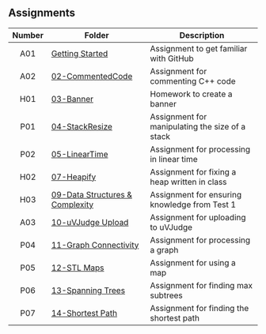 ## Assignments

| Number | Folder | Description |
| :----: | ------ | ----------- |
|   A01   | [Getting Started](https://github.com/sgilliland/3013-ALG-Gilliland/blob/master/README.md) |   Assignment to get familiar with GitHub   |
|   A02   | [02-CommentedCode](https://github.com/sgilliland/3013-ALG-Gilliland/tree/master/Assignments/02-CommentedCode) | Assignment for commenting C++ code |
|   H01   | [03-Banner](https://github.com/sgilliland/3013-ALG-Gilliland/tree/master/Assignments/Homework/Banner) |   Homework to create a banner   |
|   P01   | [04-StackResize](https://github.com/sgilliland/3013-ALG-Gilliland/tree/master/Assignments/04-StackResize) | Assignment for manipulating the size of a stack |
|   P02   | [05-LinearTime](https://github.com/sgilliland/3013-ALG-Gilliland/tree/master/Assignments/05-LinearTime) | Assignment for processing in linear time |
|   H02   | [07-Heapify](https://github.com/sgilliland/3013-ALG-Gilliland/tree/master/Assignments/Homework) | Assignment for fixing a heap written in class |
|   H03   | [09-Data Structures & Complexity](https://github.com/sgilliland/3013-ALG-Gilliland/tree/master/Assignments/H03) | Assignment for ensuring knowledge from Test 1 |
|   A03   | [10-uVJudge Upload](https://github.com/sgilliland/3013-ALG-Gilliland/tree/master/Assignments/11172) | Assignment for uploading to uVJudge |
|   P04   | [11-Graph Connectivity](https://github.com/sgilliland/3013-ALG-Gilliland/tree/master/Assignments/459) | Assignment for processing a graph |
|   P05   | [12-STL Maps](https://github.com/sgilliland/3013-ALG-Gilliland/tree/master/Assignments/484) | Assignment for using a map |
|   P06   | [13-Spanning Trees](https://github.com/sgilliland/3013-ALG-Gilliland/tree/master/Assignments/11597) | Assignment for finding max subtrees |
|   P07   | [14-Shortest Path](https://github.com/sgilliland/3013-ALG-Gilliland/tree/master/Assignments/1112) | Assignment for finding the shortest path |